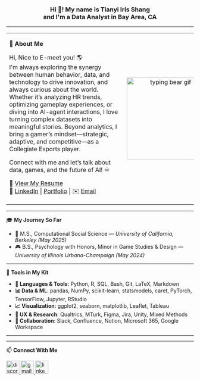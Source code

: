 <h3 align="center">Hi 👋! My name is Tianyi Iris Shang<br>and I'm a Data Analyst in Bay Area, CA</h3>

---

<table>
<tr>
<td style="min-width: 300px; vertical-align: top;">

🌟 **About Me**

Hi, Nice to E-meet you! 🌎  
I'm always exploring the synergy between human behavior, data, and technology to drive innovation, and always curious about the world. Whether it’s analyzing HR trends, optimizing gameplay experiences, or diving into AI-agent interactions, I love turning complex datasets into meaningful stories. Beyond analytics, I bring a gamer’s mindset—strategic, adaptive, and competitive—as a Collegiate Esports player.

Connect with me and let’s talk about data, games, and the future of AI! ♾️  

📄 [View My Resume](https://drive.google.com/file/d/1OYf6WhBFS9W6CB0501QE6Aa82HFCz-1i/view?usp=sharing)  
🔗 [LinkedIn](https://www.linkedin.com/in/tianyi-iris-shang) | [Portfolio](#) | ✉️ [Email](mailto:tshangiris11@gmail.com)

</td>
<td style="width: 250px; text-align: center;">
  <img src="https://media.giphy.com/media/qQRfz2VfUbDeebczif/giphy.gif" width="220" alt="typing bear gif"/>
</td>
</tr>
</table>

---

🎓 **My Journey So Far**

- 🧠 M.S., Computational Social Science — *University of California, Berkeley (May 2025)*
- 🎮 B.S., Psychology with Honors, Minor in Game Studies & Design — *University of Illinois Urbana-Champaign (May 2024)*

---
🧰 **Tools in My Kit**

- **🧪 Languages & Tools**: Python, R, SQL, Bash, Git, LaTeX, Markdown  
- **📊 Data & ML**: pandas, NumPy, scikit-learn, statsmodels, caret, PyTorch, TensorFlow, Jupyter, RStudio  
- **📈 Visualization**: ggplot2, seaborn, matplotlib, Leaflet, Tableau  
- **🧠 UX & Research**: Qualtrics, MTurk, Figma, Jira, Unity, Mixed Methods  
- **🤝 Collaboration**: Slack, Confluence, Notion, Microsoft 365, Google Workspace

---

<!-- Your original logo section below remains unchanged -->

<div align="left">
  <!-- (icon block kept as-is, unchanged) -->
  <!-- All your icons go here exactly as you pasted them before -->
</div>

---

📫 **Connect With Me**

<div align="left">
  <a href="tshangiris" target="_blank">
    <img src="https://img.shields.io/static/v1?message=Discord&logo=discord&label=&color=7289DA&logoColor=white&labelColor=&style=for-the-badge" height="35" alt="discord logo"  />
  </a>
  <a href="mailto:tshangiris11@gmail.com" target="_blank">
    <img src="https://img.shields.io/static/v1?message=Gmail&logo=gmail&label=&color=D14836&logoColor=white&labelColor=&style=for-the-badge" height="35" alt="gmail logo"  />
  </a>
  <a href="https://www.linkedin.com/in/tianyi-iris-shang" target="_blank">
    <img src="https://img.shields.io/static/v1?message=LinkedIn&logo=linkedin&label=&color=0077B5&logoColor=white&labelColor=&style=for-the-badge" height="35" alt="linkedin logo"  />
  </a>
</div>
